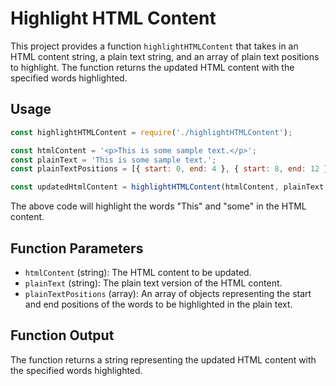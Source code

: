 
# Highlight HTML Content

This project provides a function `highlightHTMLContent` that takes in an HTML content string, a plain text string, and an array of plain text positions to highlight. The function returns the updated HTML content with the specified words highlighted.

## Usage

```javascript
const highlightHTMLContent = require('./highlightHTMLContent');

const htmlContent = '<p>This is some sample text.</p>';
const plainText = 'This is some sample text.';
const plainTextPositions = [{ start: 0, end: 4 }, { start: 8, end: 12 }];

const updatedHtmlContent = highlightHTMLContent(htmlContent, plainText, plainTextPositions);
```

The above code will highlight the words "This" and "some" in the HTML content.

## Function Parameters

- `htmlContent` (string): The HTML content to be updated.
- `plainText` (string): The plain text version of the HTML content.
- `plainTextPositions` (array): An array of objects representing the start and end positions of the words to be highlighted in the plain text.

## Function Output

The function returns a string representing the updated HTML content with the specified words highlighted.